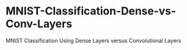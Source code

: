 # MNIST-Classification-Dense-vs-Conv-Layers
MNIST Classification Using Dense Layers versus Convolutional Layers
